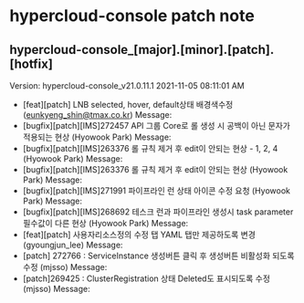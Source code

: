 # hypercloud-console patch note
## hypercloud-console_[major].[minor].[patch].[hotfix]
Version: hypercloud-console_v21.0.11.1
2021-11-05  08:11:01 AM
- [feat][patch] LNB selected, hover, default상태 배경색수정 (eunkyeng_shin@tmax.co.kr) 
    Message: 
- [bugfix][patch][IMS]272457 API 그룹 Core로 롤 생성 시 공백이 아닌 문자가 적용되는 현상 (Hyowook Park) 
    Message: 
- [bugfix][patch][IMS]263376 롤 규칙 제거 후 edit이 안되는 현상 - 1, 2, 4 (Hyowook Park) 
    Message: 
- [bugfix][patch][IMS]263376 롤 규칙 제거 후 edit이 안되는 현상 (Hyowook Park) 
    Message: 
- [bugfix][patch][IMS]271991 파이프라인 런 상태 아이콘 수정 요청 (Hyowook Park) 
    Message: 
- [bugfix][patch][IMS]268692 테스크 런과 파이프라인 생성시 task parameter 필수값이 다른 현상 (Hyowook Park) 
    Message: 
- [feat][patch] 사용자리소스정의 수정 탭 YAML 탭만 제공하도록 변경 (gyoungjun_lee) 
    Message: 
- [patch] 272766 : ServiceInstance 생성버튼 클릭 후 생성버튼 비활성화 되도록 수정 (mjsso) 
    Message: 
- [patch]269425 : ClusterRegistration 상태 Deleted도 표시되도록 수정 (mjsso) 
    Message: 